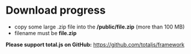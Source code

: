 # Download progress

- copy some large .zip file into the __/public/file.zip__ (more than 100 MB)
- filename must be __file.zip__

__Please support total.js on GitHub:__
<https://github.com/totaljs/framework>
